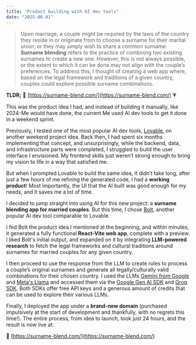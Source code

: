 ```yaml
---
title: "Product building with AI dev tools"
date: "2025-06-01"
---
```


> Upon marriage, a couple might be required by the laws of the country they reside in or originate from
> to choose a surname for their marital union, or they may simply wish to share a common surname.
> **Surname blending** refers to the practice of combining two existing surnames to create a new one. 
> However, this is not always possible, or the extent to which it can be done may not align with the couple’s preferences.
> To address this, I thought of creating a web app where, based on the legal framework and traditions of a given country, couples could explore possible surname combinations.

**TLDR;** 🔗 [https://surname-blend.com/](https://surname-blend.com/) 💗

This was the product idea I had, and instead of building it manually, like 2024-Me would have done, the current Me used AI dev tools to get it done in a weekend sprint.


Previously, I tested one of the most popular AI dev tools, [Lovable](https://lovable.dev/), on another weekend project idea. Back then, I had spent six months implementing that concept, and unsurprisingly, while the backend, data, and infrastructure parts were completed, I struggled to build the user interface I envisioned. My frontend skills just weren’t strong enough to bring my vision to life in a way that satisfied me.

But when I prompted Lovable to build the same idea, it didn’t take long, after just a few hours of me refining the generated code, I had a **working product**! Most importantly, the UI that the AI built was good enough for my needs, and it saves me a lot of time.


I decided to jump straight into using AI for this new project: a **surname blending app for married couples**. But this time, I chose [Bolt](https://bolt.new/), another popular AI dev tool comparable to Lovable.

I fed Bolt the product idea I mentioned at the beginning, and within minutes, it generated a fully functional **React-Vite web app**, complete with a preview. I liked Bolt's initial output, and expanded on it by integrating **LLM-powered research** to fetch the legal frameworks and cultural traditions around surnames for married couples for any given country.

I then proceed to use the response from the LLM to create rules to process a couple’s original surnames and generate all legally/culturally valid combinations for their chosen country. I used the LLMs [Gemini from Google](https://ai.google.dev/gemini-api/docs/models#gemini-2.0-flash) 
and [Meta's Llama](https://ollama.com/library/llama3.3:70b) and accessed them via the 
[Google Gen AI SDK](https://www.npmjs.com/package/@google/genai) and [Groq SDK](https://www.npmjs.com/package/groq-sdk). Both SDKs offer free API keys and a generous amount of credits that can be used to explore their various LLMs.


Finally, I deployed the app under a **brand-new domain** (purchased impulsively at the start of development and thankfully, with no regrets this time!). The entire process, from idea to launch, took just 24 hours, and the result is now live at:

🔗 [https://surname-blend.com/](https://surname-blend.com/)